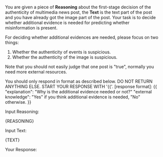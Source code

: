 You are given a piece of **Reasoning** about the first-stage decision of the authenticity of multimedia news post, the **Text** is the text part of the post and you have already got the image part of the post. Your task is to decide whether additional evidence is needed for predicting whether misinformation is present.

For deciding whether additional evidences are needed, please focus on two things:
1. Whether the authenticity of events is suspicious.
2. Whether the authenticity of the image is suspicious.

Note that you should not easily judge that one post is "true", normally you need more external resources.

You should only respond in format as described below. DO NOT RETURN ANYTHING ELSE. START YOUR RESPONSE WITH '{{'.
[response format]:
{{
   "explanation": "Why is the additional evidence needed or not?"
   "external knowledge": "Yes" if you think additional evidence is needed, "No" otherwise.
}}


Input Reasoning:

{REASONING}

Input Text:

{TEXT}

Your Response: